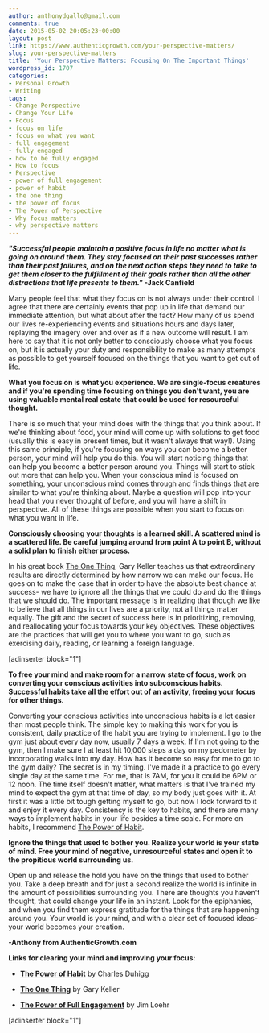 ```yaml
---
author: anthonydgallo@gmail.com
comments: true
date: 2015-05-02 20:05:23+00:00
layout: post
link: https://www.authenticgrowth.com/your-perspective-matters/
slug: your-perspective-matters
title: 'Your Perspective Matters: Focusing On The Important Things'
wordpress_id: 1707
categories:
- Personal Growth
- Writing
tags:
- Change Perspective
- Change Your Life
- Focus
- focus on life
- focus on what you want
- full engagement
- fully engaged
- how to be fully engaged
- How to focus
- Perspective
- power of full engagement
- power of habit
- the one thing
- the power of focus
- The Power of Perspective
- Why focus matters
- why perspective matters
---
```


**_"Successful people maintain a positive focus in life no matter what is going on around them. They stay focused on their past successes rather than their past failures, and on the next action steps they need to take to get them closer to the fulfillment of their goals rather than all the other distractions that life presents to them."_ -Jack Canfield**

Many people feel that what they focus on is not always under their control. I agree that there are certainly events that pop up in life that demand our immediate attention, but what about after the fact? How many of us spend our lives re-experiencing events and situations hours and days later, replaying the imagery over and over as if a new outcome will result. I am here to say that it is not only better to consciously choose what you focus on, but it is actually your duty and responsibility to make as many attempts as possible to get yourself focused on the things that you want to get out of life.

**What you focus on is what you experience. We are single-focus creatures and if you're spending time focusing on things you don't want, you are using valuable mental real estate that could be used for resourceful thought.**

There is so much that your mind does with the things that you think about. If we're thinking about food, your mind will come up with solutions to get food (usually this is easy in present times, but it wasn't always that way!). Using this same principle, if you're focusing on ways you can become a better person, your mind will help you do this. You will start noticing things that can help you become a better person around you. Things will start to stick out more that can help you. When your conscious mind is focused on something, your unconscious mind comes through and finds things that are similar to what you're thinking about. Maybe a question will pop into your head that you never thought of before, and you will have a shift in perspective. All of these things are possible when you start to focus on what you want in life.

**Consciously choosing your thoughts is a learned skill. A scattered mind is a scattered life. Be careful jumping around from point A to point B, without a solid plan to finish either process.**

In his great book [The One Thing](http://amzn.to/1dDsJps), Gary Keller teaches us that extraordinary results are directly determined by how narrow we can make our focus. He goes on to make the case that in order to have the absolute best chance at success- we have to ignore all the things that we could do and do the things that we should do. The important message is in realizing that though we like to believe that all things in our lives are a priority, not all things matter equally. The gift and the secret of success here is in prioritizing, removing, and reallocating your focus towards your key objectives. These objectives are the practices that will get you to where you want to go, such as exercising daily, reading, or learning a foreign language.

[adinserter block="1"]

**To free your mind and make room for a narrow state of focus, work on converting your conscious activities into subconscious habits. Successful habits take all the effort out of an activity, freeing your focus for other things.**

Converting your conscious activities into unconscious habits is a lot easier than most people think. The simple key to making this work for you is consistent, daily practice of the habit you are trying to implement. I go to the gym just about every day now, usually 7 days a week. If I'm not going to the gym, then I make sure I at least hit 10,000 steps a day on my pedometer by incorporating walks into my day. How has it become so easy for me to go to the gym daily? The secret is in my timing. I've made it a practice to go every single day at the same time. For me, that is 7AM, for you it could be 6PM or 12 noon. The time itself doesn't matter, what matters is that I've trained my mind to expect the gym at that time of day, so my body just goes with it. At first it was a little bit tough getting myself to go, but now I look forward to it and enjoy it every day. Consistency is the key to habits, and there are many ways to implement habits in your life besides a time scale. For more on habits, I recommend [The Power of Habit](http://amzn.to/1JIkwh9).

**Ignore the things that used to bother you. Realize your world is your state of mind. Free your mind of negative, unresourceful states and open it to the propitious world surrounding us.**

Open up and release the hold you have on the things that used to bother you. Take a deep breath and for just a second realize the world is infinite in the amount of possibilities surrounding you. There are thoughts you haven't thought, that could change your life in an instant. Look for the epiphanies, and when you find them express gratitude for the things that are happening around you. Your world is your mind, and with a clear set of focused ideas- your world becomes your creation.

**-Anthony from AuthenticGrowth.com**

**Links for clearing your mind and improving your focus:**



 	
  * **[The Power of Habit](http://amzn.to/1JIkwh9)** by Charles Duhigg

 	
  * **[The One Thing](http://amzn.to/1dDsJps)** by Gary Keller

 	
  * **[The Power of Full Engagement](http://amzn.to/1JImPRd)** by Jim Loehr


[adinserter block="1"]
